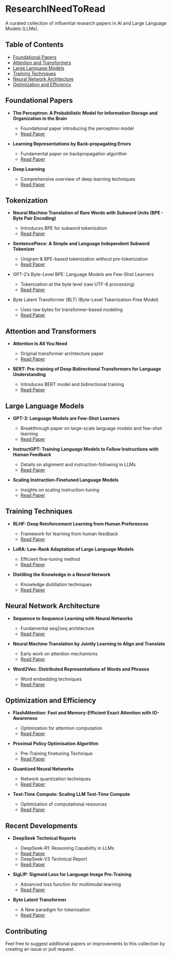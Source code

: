 # ResearchINeedToRead

A curated collection of influential research papers in AI and Large Language Models (LLMs).

## Table of Contents
- [Foundational Papers](#foundational-papers)
- [Attention and Transformers](#attention-and-transformers)
- [Large Language Models](#large-language-models)
- [Training Techniques](#training-techniques)
- [Neural Network Architecture](#neural-network-architecture)
- [Optimization and Efficiency](#optimization-and-efficiency)

## Foundational Papers
- **The Perceptron: A Probabilistic Model for Information Storage and Organization in the Brain**
  - Foundational paper introducing the perceptron model
  - [Read Paper](papers/THE%20PERCEPTRON-%20A%20PROBABILISTIC%20MODEL%20FOR%20INFORMATION%20STORAGE%20AND%20ORGANIZATION%20IN%20THE%20BRAIN.pdf)

- **Learning Representations by Back-propagating Errors**
  - Fundamental paper on backpropagation algorithm
  - [Read Paper](papers/%28Backprop%29%20Learning%20representations%20by%20back-propagating%20errors%20.pdf)

- **Deep Learning**
  - Comprehensive overview of deep learning techniques
  - [Read Paper](papers/Deep%20learning.pdf)

## Tokenization

- **Neural Machine Translation of Rare Words with Subword Units (BPE - Byte Pair Encoding)**
  - Introduces BPE for subword tokenization
  - [Read Paper]()

- **SentencePiece: A Simple and Language Independent Subword Tokenizer**
  - Unigram & BPE-based tokenization without pre-tokenization
  - [Read Paper]()

- GPT-2’s Byte-Level BPE: Language Models are Few-Shot Learners
  - Tokenization at the byte level (raw UTF-8 processing)
  - [Read Paper]()

- Byte Latent Transformer (BLT) (Byte-Level Tokenization-Free Model)
  - Uses raw bytes for transformer-based modeling
  - [Read Paper]()
  
## Attention and Transformers
- **Attention Is All You Need**
  - Original transformer architecture paper
  - [Read Paper](papers/Attention%20Is%20All%20You%20Need.pdf)

- **BERT: Pre-training of Deep Bidirectional Transformers for Language Understanding**
  - Introduces BERT model and bidirectional training
  - [Read Paper](papers/BERT-%20Pre-training%20of%20Deep%20Bidirectional%20Transformers%20for%20Language%20Understanding.pdf)

## Large Language Models
- **GPT-3: Language Models are Few-Shot Learners**
  - Breakthrough paper on large-scale language models and few-shot learning
  - [Read Paper](papers/%28GPT-3%29%20Language%20Models%20are%20Few-Shot%20Learners.pdf)

- **InstructGPT: Training Language Models to Follow Instructions with Human Feedback**
  - Details on alignment and instruction-following in LLMs
  - [Read Paper](papers/%28InstructGPT%29%20Training%20language%20models%20to%20follow%20instructions%20with%20human%20feedback.pdf)

- **Scaling Instruction-Finetuned Language Models**
  - Insights on scaling instruction-tuning
  - [Read Paper](papers/Scaling%20Instruction-Finetuned%20Language%20Models.pdf)

## Training Techniques
- **RLHF: Deep Reinforcement Learning from Human Preferences**
  - Framework for learning from human feedback
  - [Read Paper](papers/%28RLHF%29%20Deep%20Reinforcement%20Learning%20from%20Human%20Preferences.pdf)

- **LoRA: Low-Rank Adaptation of Large Language Models**
  - Efficient fine-tuning method
  - [Read Paper](papers/LORA-%20LOW-RANK%20ADAPTATION%20OF%20LARGE%20LANGUAGE%20MODELS.pdf)

- **Distilling the Knowledge in a Neural Network**
  - Knowledge distillation techniques
  - [Read Paper](papers/Distilling%20the%20Knowledge%20in%20a%20Neural%20Network.pdf)

## Neural Network Architecture
- **Sequence to Sequence Learning with Neural Networks**
  - Fundamental seq2seq architecture
  - [Read Paper](papers/%28Seq-2-Seq%29%20Sequence%20to%20Sequence%20Learning%20with%20Neural%20Networks.pdf)

- **Neural Machine Translation by Jointly Learning to Align and Translate**
  - Early work on attention mechanisms
  - [Read Paper](papers/NEURAL%20MACHINE%20TRANSLATION%20BY%20JOINTLY%20LEARNING%20TO%20ALIGN%20AND%20TRANSLATE.pdf)

- **Word2Vec: Distributed Representations of Words and Phrases**
  - Word embedding techniques
  - [Read Paper](papers/%28Word-2-Vec%29%20Distributed%20Representations%20of%20Words%20and%20Phrases%20and%20their%20Compositionality.pdf)

## Optimization and Efficiency
- **FlashAttention: Fast and Memory-Efficient Exact Attention with IO-Awareness**
  - Optimization for attention computation
  - [Read Paper](papers/FlashAttention-%20Fast%20and%20Memory-Efficient%20Exact%20Attention%20with%20IO-Awareness.pdf)

- **Proximal Policy Optimisation Algorithm**
  - Pre-Training finetuning Technique
  - [Read Paper](papers/%28PPO%29%20Proximal%20Policy%20Optimisation%20Algo.pdf)

- **Quantized Neural Networks**
  - Network quantization techniques
  - [Read Paper](papers/Quantized%20Neural%20Networks-%20Training%20Neural%20Networks%20with%20Low%20Precision%20Weights%20and%20Activations.pdf)

- **Test-Time Compute: Scaling LLM Test-Time Compute**
  - Optimization of computational resources
  - [Read Paper](papers/%28Test-Time%20Compute%29%20Scaling%20LLM%20Test-Time%20Compute%20Optimally%20can%20be%20More%20Effective%20than%20Scaling%20Model%20Parameters.pdf)

## Recent Developments
- **DeepSeek Technical Reports**
  - DeepSeek-R1: Reasoning Capability in LLMs
  - [Read Paper](papers/DeepSeek-R1-%20Incentivizing%20Reasoning%20Capability%20in%20LLMs%20via%20Reinforcement%20Learning.pdf)
  - DeepSeek-V3 Technical Report
  - [Read Paper](papers/DeepSeek-V3%20Technical%20Report.pdf)

- **SigLIP: Sigmoid Loss for Language Image Pre-Training**
  - Advanced loss function for multimodal learning
  - [Read Paper](papers/%28SigLIP%29%20Sigmoid%20Loss%20for%20Language%20Image%20Pre-Training.pdf)
 
- **Byte Latent Transformer**
  - A New paradigm for tokenisation
  - [Read Paper](papers/%28BLT%29%20Byte%20Latent%20Transformer.pdf)

## Contributing
Feel free to suggest additional papers or improvements to this collection by creating an issue or pull request.

